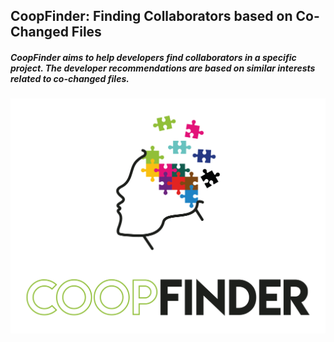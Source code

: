 ## CoopFinder: Finding Collaborators based on Co-Changed Files

##### CoopFinder aims to help developers find collaborators in a specific project. The developer recommendations are based on similar interests related to co-changed files.

![CoopFinder](fig/CoopFinder_color.png)
